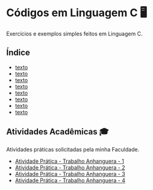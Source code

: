 # Códigos em Linguagem C 🖥️

Exercícios e exemplos simples feitos em Linguagem C.

## Índice

- [texto]()
- [texto]()
- [texto]()
- [texto]()
- [texto]()
- [texto]()
- [texto]()
- [texto]()
  
## Atividades Acadêmicas 🎓

Atividades práticas solicitadas pela minha Faculdade.

- [Atividade Prática - Trabalho Anhanguera - 1]()
- [Atividade Prática - Trabalho Anhanguera - 2]()
- [Atividade Prática - Trabalho Anhanguera - 3]()
- [Atividade Prática - Trabalho Anhanguera - 4]()
